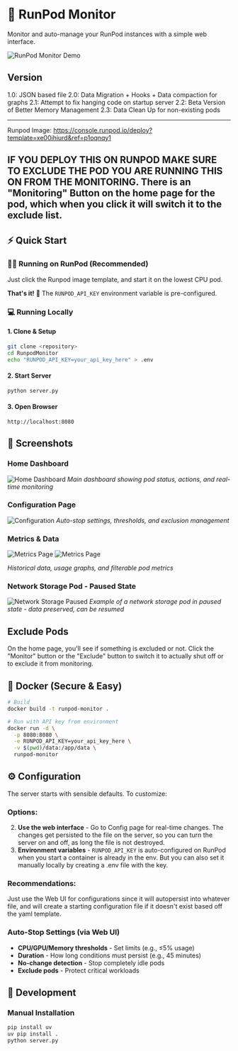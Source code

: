 # 🚀 RunPod Monitor

Monitor and auto-manage your RunPod instances with a simple web interface.

![RunPod Monitor Demo](ppt/runpod-monitor-demo-small.gif)

## Version
1.0: JSON based file
2.0: Data Migration + Hooks + Data compaction for graphs
2.1: Attempt to fix hanging code on startup server
2.2: Beta Version of Better Memory Management
2.3: Data Clean Up for non-existing pods

----
Runpod Image:
https://console.runpod.io/deploy?template=xe00ihiurd&ref=p1oqnqy1

**IF YOU DEPLOY THIS ON RUNPOD** MAKE SURE TO EXCLUDE THE POD YOU ARE RUNNING THIS ON FROM THE MONITORING. There is an "Monitoring" Button on the home page for the pod, which when you click it will switch it to the exclude list.
----

## ⚡ Quick Start

### 🏃‍♂️ Running on RunPod (Recommended)
Just click the Runpod image template, and start it on the lowest CPU pod.

**That's it!** 🎉 The `RUNPOD_API_KEY` environment variable is pre-configured.

### 💻 Running Locally

#### 1. Clone & Setup
```bash
git clone <repository>
cd RunpodMonitor
echo "RUNPOD_API_KEY=your_api_key_here" > .env
```

#### 2. Start Server
```bash
python server.py
```

#### 3. Open Browser
```
http://localhost:8080
```

## 📸 Screenshots

### Home Dashboard
![Home Dashboard](./Home.png)
*Main dashboard showing pod status, actions, and real-time monitoring*

### Configuration Page  
![Configuration](./Configuration.png)
*Auto-stop settings, thresholds, and exclusion management*

### Metrics & Data
![Metrics Page](./Metrics.png)
![Metrics Page](./table.png)

*Historical data, usage graphs, and filterable pod metrics*

### Network Storage Pod - Paused State
![Network Storage Paused](./ex_paused_state_with_network_storage.png)
*Example of a network storage pod in paused state - data preserved, can be resumed*

## Exclude Pods
On the home page, you'll see if something is excluded or not. Click the "Monitor" button or the "Exclude" button to switch it to actually shut off or to exclude it from monitoring.

## 🐳 Docker (Secure & Easy)

```bash
# Build
docker build -t runpod-monitor .

# Run with API key from environment
docker run -d \
  -p 8080:8080 \
  -e RUNPOD_API_KEY=your_api_key_here \
  -v $(pwd)/data:/app/data \
  runpod-monitor
```
## ⚙️ Configuration

The server starts with sensible defaults. To customize:

### Options:
2. **Use the web interface** - Go to Config page for real-time changes. The changes get persisted to the file on the server, so you can turn the server on and off, as long the file is not destroyed.
3. **Environment variables** - `RUNPOD_API_KEY` is auto-configured on RunPod when you start a container is already in the env. But you can also set it manually locally by creating a .env file with the key.

### Recommendations:
Just use the Web UI for configurations since it will autopersist into whatever file, and will create a starting configuration file if it doesn't exist based off the yaml template.

### Auto-Stop Settings (via Web UI)
- **CPU/GPU/Memory thresholds** - Set limits (e.g., ≤5% usage)
- **Duration** - How long conditions must persist (e.g., 45 minutes)
- **No-change detection** - Stop completely idle pods
- **Exclude pods** - Protect critical workloads

## 🔧 Development

### Manual Installation
```bash
pip install uv
uv pip install .
python server.py
```